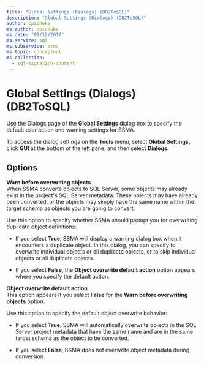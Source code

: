 ```yaml
---
title: "Global Settings (Dialogs) (DB2ToSQL)"
description: "Global Settings (Dialogs) (DB2ToSQL)"
author: cpichuka
ms.author: cpichuka
ms.date: "01/19/2017"
ms.service: sql
ms.subservice: ssma
ms.topic: conceptual
ms.collection:
  - sql-migration-content
---
```

# Global Settings (Dialogs) (DB2ToSQL)
Use the Dialogs page of the **Global Settings** dialog box to specify the default user action and warning settings for SSMA.  
  
To access the dialog settings on the **Tools** menu, select **Global Settings**, click **GUI** at the bottom of the left pane, and then select **Dialogs**.  
  
## Options  
**Warn before overwriting objects**  
When SSMA converts objects to SQL Server, some objects may already exist in the project's SQL Server metadata. These objects may have already been converted, or the objects may simply have the same name within the target schema as objects you are going to convert.  
  
Use this option to specify whether SSMA should prompt you for overwriting duplicate object definitions:  
  
-   If you select **True**, SSMA will display a warning dialog box when it encounters a duplicate object. In this dialog, you can specify to overwrite individual objects or all duplicate objects, or to skip individual objects or all duplicate objects.  
  
-   If you select **False**, the **Object overwrite default action** option appears where you specify the default action.  
  
**Object overwrite default action**  
This option appears if you select **False** for the **Warn before overwriting objects** option.  
  
Use this option to specify the default object overwrite behavior:  
  
-   If you select **True**, SSMA will automatically overwrite objects in the SQL Server project metadata that have the same name and are in the same target schema as the object to be converted.  
  
-   If you select **False**, SSMA does not overwrite object metadata during conversion.  
  
